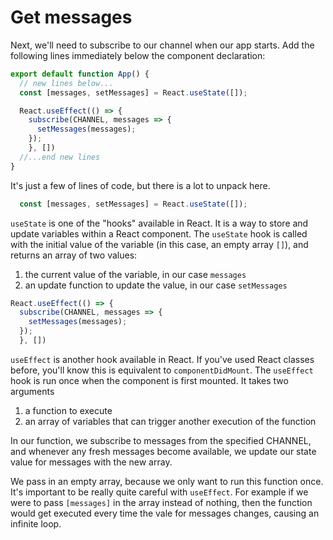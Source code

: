 # Get messages

Next, we'll need to subscribe to our channel when our app starts. Add the following lines immediately below the component declaration:

```js
export default function App() {
  // new lines below...
  const [messages, setMessages] = React.useState([]);

  React.useEffect(() => {
    subscribe(CHANNEL, messages => {
      setMessages(messages);
    });
    }, [])
  //...end new lines
}
```

It's just a few of lines of code, but there is a lot to unpack here.

```js
  const [messages, setMessages] = React.useState([]);
```

`useState` is one of the "hooks" available in React. It is a way to store and update variables within a React component. The `useState` hook is called with the initial value of the variable (in this case, an empty array `[]`), and returns an array of two values:
1. the current value of the variable, in our case `messages`
2. an update function to update the value, in our case `setMessages`

```js
React.useEffect(() => {
  subscribe(CHANNEL, messages => {
    setMessages(messages);
  });
  }, [])
```

`useEffect` is another hook available in React. If you've used React classes before, you'll know this is equivalent to `componentDidMount`. The `useEffect` hook is run once when the component is first mounted. It takes two arguments
1. a function to execute
2. an array of variables that can trigger another execution of the function

In our function, we subscribe to messages from the specified CHANNEL, and whenever any fresh messages become available, we update our state value for messages with the new array.

We pass in an empty array, because we only want to run this function once. It's important to be really quite careful with `useEffect`. For example if we were to pass `[messages]` in the array instead of nothing, then the function would get executed every time the vale for messages changes, causing an infinite loop.
